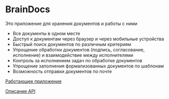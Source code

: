 # BrainDocs

Это приложение для хранения документов и работы с ними

- Все документы в одном месте
- Доступ к документам через браузер и через мобильные устройства
- Быстрый поиск документов по различным критериям
- Упрощение обработки документов (подпись, согласование, исполнение) и взаимодействие между исполнителями
- Контроль за исполнением задач по обработке документов
- Упрощение заполнения формализованных документов по шаблонам
- Возможность отправки документов по почте

[Работающее приложение](https://angry-noether-64357b.netlify.app/search-doc)

[Описание API](https://brain-docs.herokuapp.com/)

